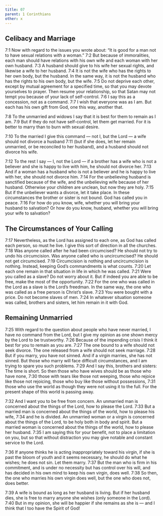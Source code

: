 ```yaml
---
title: 07
parent: 1 Corinthians
other: x
---
```


## Celibacy and Marriage

<a name="7:1">7:1</a> Now with regard to the issues you wrote about: “It is good for a man not to have sexual relations with a woman.” <a name="7:2">7:2</a> But because of immoralities, each man should have relations with his own wife and each woman with her own husband. <a name="7:3">7:3</a> A husband should give to his wife her sexual rights, and likewise a wife to her husband. <a name="7:4">7:4</a> It is not the wife who has the rights to her own body, but the husband. In the same way, it is not the husband who has the rights to his own body, but the wife. <a name="7:5">7:5</a> Do not deprive each other, except by mutual agreement for a specified time, so that you may devote yourselves to prayer. Then resume your relationship, so that Satan may not tempt you because of your lack of self-control. <a name="7:6">7:6</a> I say this as a concession, not as a command. <a name="7:7">7:7</a> I wish that everyone was as I am. But each has his own gift from God, one this way, another that.

<a name="7:8">7:8</a> To the unmarried and widows I say that it is best for them to remain as I am. <a name="7:9">7:9</a> But if they do not have self-control, let them get married. For it is better to marry than to burn with sexual desire.

<a name="7:10">7:10</a> To the married I give this command — not I, but the Lord — a wife should not divorce a husband <a name="7:11">7:11</a> (but if she does, let her remain unmarried, or be reconciled to her husband), and a husband should not divorce his wife.

<a name="7:12">7:12</a> To the rest I say — I, not the Lord — if a brother has a wife who is not a believer and she is happy to live with him, he should not divorce her. <a name="7:13">7:13</a> And if a woman has a husband who is not a believer and he is happy to live with her, she should not divorce him. <a name="7:14">7:14</a> For the unbelieving husband is sanctified because of the wife, and the unbelieving wife because of her husband. Otherwise your children are unclean, but now they are holy. <a name="7:15">7:15</a> But if the unbeliever wants a divorce, let it take place. In these circumstances the brother or sister is not bound. God has called you in peace. <a name="7:16">7:16</a> For how do you know, wife, whether you will bring your husband to salvation? Or how do you know, husband, whether you will bring your wife to salvation?

## The Circumstances of Your Calling

<a name="7:17">7:17</a> Nevertheless, as the Lord has assigned to each one, as God has called each person, so must he live. I give this sort of direction in all the churches. <a name="7:18">7:18</a> Was anyone called after he had been circumcised? He should not try to undo his circumcision. Was anyone called who is uncircumcised? He should not get circumcised. <a name="7:19">7:19</a> Circumcision is nothing and uncircumcision is nothing. Instead, keeping God’s commandments is what counts. <a name="7:20">7:20</a> Let each one remain in that situation in life in which he was called. <a name="7:21">7:21</a> Were you called as a slave? Do not worry about it. But if indeed you are able to be free, make the most of the opportunity. <a name="7:22">7:22</a> For the one who was called in the Lord as a slave is the Lord’s freedman. In the same way, the one who was called as a free person is Christ’s slave. <a name="7:23">7:23</a> You were bought with a price. Do not become slaves of men. <a name="7:24">7:24</a> In whatever situation someone was called, brothers and sisters, let him remain in it with God.

## Remaining Unmarried

<a name="7:25">7:25</a> With regard to the question about people who have never married, I have no command from the Lord, but I give my opinion as one shown mercy by the Lord to be trustworthy. <a name="7:26">7:26</a> Because of the impending crisis I think it best for you to remain as you are. <a name="7:27">7:27</a> The one bound to a wife should not seek divorce. The one released from a wife should not seek marriage. <a name="7:28">7:28</a> But if you marry, you have not sinned. And if a virgin marries, she has not sinned. But those who marry will face difficult circumstances, and I am trying to spare you such problems. <a name="7:29">7:29</a> And I say this, brothers and sisters: The time is short. So then those who have wives should be as those who have none, <a name="7:30">7:30</a> those with tears like those not weeping, those who rejoice like those not rejoicing, those who buy like those without possessions, <a name="7:31">7:31</a> those who use the world as though they were not using it to the full. For the present shape of this world is passing away.

<a name="7:32">7:32</a> And I want you to be free from concern. An unmarried man is concerned about the things of the Lord, how to please the Lord. <a name="7:33">7:33</a> But a married man is concerned about the things of the world, how to please his wife, <a name="7:34">7:34</a> and he is divided. An unmarried woman or a virgin is concerned about the things of the Lord, to be holy both in body and spirit. But a married woman is concerned about the things of the world, how to please her husband. <a name="7:35">7:35</a> I am saying this for your benefit, not to place a limitation on you, but so that without distraction you may give notable and constant service to the Lord.

<a name="7:36">7:36</a> If anyone thinks he is acting inappropriately toward his virgin, if she is past the bloom of youth and it seems necessary, he should do what he wishes; he does not sin. Let them marry. <a name="7:37">7:37</a> But the man who is firm in his commitment, and is under no necessity but has control over his will, and has decided in his own mind to keep his own virgin, does well. <a name="7:38">7:38</a> So then, the one who marries his own virgin does well, but the one who does not, does better.

<a name="7:39">7:39</a> A wife is bound as long as her husband is living. But if her husband dies, she is free to marry anyone she wishes (only someone in the Lord). <a name="7:40">7:40</a> But in my opinion, she will be happier if she remains as she is — and I think that I too have the Spirit of God!

